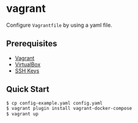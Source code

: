 # vagrant

Configure `Vagrantfile` by using a yaml file.

## Prerequisites

* [Vagrant](https://www.vagrantup.com/)
* [VirtualBox](https://www.virtualbox.org/)
* [SSH Keys](https://help.github.com/articles/generating-a-new-ssh-key-and-adding-it-to-the-ssh-agent/#generating-a-new-ssh-key)

## Quick Start

```bash
$ cp config-example.yaml config.yaml
$ vagrant plugin install vagrant-docker-compose
$ vagrant up
```
